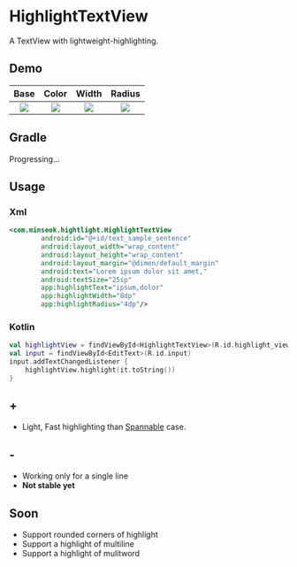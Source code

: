 # HighlightTextView
 A TextView with lightweight-highlighting.

## Demo
| Base | Color | Width | Radius |
|:---:|:---:|:---:|:---:|
|<img src='https://user-images.githubusercontent.com/32336889/88354423-d0819680-cd9b-11ea-851a-78c19b04bbc2.gif'/>|<img src='https://user-images.githubusercontent.com/32336889/88354429-d37c8700-cd9b-11ea-9ba5-c44e6755c852.gif'/>|<img src='https://user-images.githubusercontent.com/32336889/88354440-da0afe80-cd9b-11ea-8a67-43d5e8e03ad1.gif'/>|<img src='https://user-images.githubusercontent.com/32336889/88354435-d7100e00-cd9b-11ea-8384-1ca179070807.gif'/>|

## Gradle
Progressing...

## Usage
### Xml
``` xml
<com.minseok.hightlight.HighlightTextView
        android:id="@+id/text_sample_sentence"
        android:layout_width="wrap_content"
        android:layout_height="wrap_content"
        android:layout_margin="@dimen/default_margin"
        android:text="Lorem ipsum dolor sit amet,"
        android:textSize="25sp"
        app:highlightText="ipsum,dolor"
        app:highlightWidth="8dp"
        app:highlightRadius="4dp"/>
```

### Kotlin
``` kotlin
val highlightView = findViewById<HighlightTextView>(R.id.highlight_view)
val input = findViewById<EditText>(R.id.input)
input.addTextChangedListener {
    highlightView.highlight(it.toString())
}
```

## +
* Light, Fast highlighting than [Spannable](https://developer.android.com/reference/android/text/Spannable) case.

## -
* Working only for a single line
* **Not stable yet**


## Soon
* Support rounded corners of highlight
* Support a highlight of multiline
* Support a highlight of mulitword
